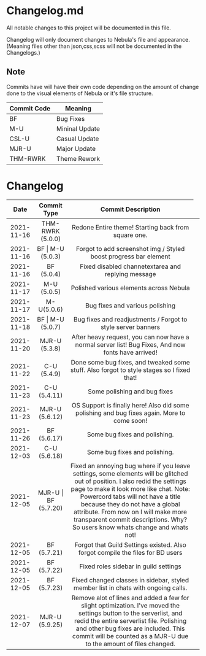 # Changelog.md

All notable changes to this project will be documented in this file.

Changelog will only document changes to Nebula's file and appearance.(Meaning files other than json,css,scss will not be documented in the Changelogs.)

## Note

Commits have will have their own code depending on the amount of change done to the visual elements of Nebula or it's file structure.

<table>
   <thead>
      <tr>
         <th>Commit Code</th>
         <th>Meaning</th>
      </tr>
   </thead>
   <tbody>
      <tr>
         <td>BF</td>
         <td>Bug Fixes</td>
      </tr>
      <tr>
        <td>M-U</td>
        <td>Mininal Update</td>
      </tr>
      <tr>
         <td>CSL-U</td>
         <td>Casual Update</td>
      </tr>
      <tr>
        <td>MJR-U</td>
        <td>Major Update</td>
      </tr>
      <tr>
        <td>THM-RWRK</td>
        <td>Theme Rework</td>
      </tr>
   </tbody>
</table>

# Changelog

<table style="text-align:center;">
   <thead>
      <tr>
         <th style="text-align: center;">Date</th>
         <th style="text-align: center;">Commit Type</th>
         <th style="text-align: center;">Commit Description</th>
      </tr>
   </thead>
   <tbody>
      <tr>
         <td>2021-11-16 </td>
         <td>THM-RWRK (5.0.0)</td>
         <td>Redone Entire theme! Starting back from square one.</td>
      </tr>
      <tr>
         <td>2021-11-16</td>
         <td>BF | M-U (5.0.3)</td>
         <td>Forgot to add screenshot img / Styled boost progress bar element</td>
      </tr>
      <tr>
         <td>2021-11-16</td>
         <td>BF (5.0.4)</td>
         <td>Fixed disabled channetextarea and replying message</td>
      </tr>
      <tr>
         <td>2021-11-17</td>
         <td>M-U (5.0.5)</td>
         <td>Polished various elements across Nebula</td>
      </tr>
      <tr>
         <td>2021-11-17</td>
         <td>M-U(5.0.6)</td>
         <td>Bug fixes and various polishing</td>
      </tr>
      <tr>
         <td>2021-11-18</td>
         <td>BF | M-U (5.0.7)</td>
         <td>Bug fixes and readjustments / Forgot to style server banners</td>
      </tr>
      <tr>
         <td>2021-11-20</td>
         <td>MJR-U (5.3.8)</td>
         <td>After heavy request, you can now have a normal server list! Bug Fixes, And now fonts have arrived!</td>
      </tr>
      <tr>
         <td>2021-11-22</td>
         <td>C-U (5.4.9)</td>
         <td>Done some bug fixes, and tweaked some stuff. Also forgot to style stages so I fixed that!</td>
      </tr>
      <tr>
         <td>2021-11-23</td>
         <td>C-U (5.4.11)</td>
         <td>Some polishing and bug fixes</td>
      </tr>
      <tr>
         <td>2021-11-23</td>
         <td>MJR-U (5.6.12)</td>
         <td>OS Support is finally here! Also did some polishing and bug fixes again. More to come soon!</td>
      </tr>
      <tr>
         <td>2021-11-26</td>
         <td>BF (5.6.17)</td>
         <td>Some bug fixes and polishing.</td>
      </tr>
      <tr>
         <td>2021-12-03</td>
         <td>C-U (5.6.18)</td>
         <td>Some bug fixes and polishing.</td>
      </tr>
      <tr>
         <td>2021-12-05</td>
         <td>MJR-U | BF (5.7.20)</td>
         <td>Fixed an annoying bug where if you leave settings, some elements will be glitched out of position. I also redid the settings page to make it look more like chat. Note: Powercord tabs will not have a title because they do not have a global attribute. From now on I will make more transparent commit descriptions. Why? So users know whats change and whats not!<td>
      </tr>
      <tr>
         <td>2021-12-05</td>
         <td>BF (5.7.21)</td>
         <td>Forgot that Guild Settings existed. Also forgot compile the files for BD users</td>
      </tr>
      <tr>
         <td>2021-12-05</td>
         <td>BF (5.7.22)</td>
         <td>Fixed roles sidebar in guild settings</td>
      </tr>
      <tr>
         <td>2021-12-05</td>
         <td>BF (5.7.23)</td>
         <td>Fixed changed classes in sidebar, styled member list in chats with ongoing calls.</td>
      </tr>
      <tr>
        <td>2021-12-07</td>
        <td>MJR-U (5.9.25)</td>
        <td>Remove alot of lines and added a few for slight optimization. I've moved the settings button to the serverlist, and redid the entire serverlist file. Polishing and other bug fixes are included. This commit will be counted as a MJR-U due to the amount of files changed.</td>
      </tr>
   </body>
</table>
